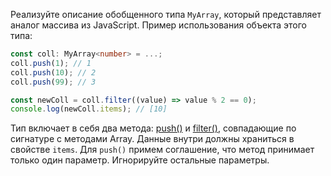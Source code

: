
Реализуйте описание обобщенного типа `MyArray`, который представляет аналог массива из JavaScript. Пример использования объекта этого типа:

```typescript
const coll: MyArray<number> = ...;
coll.push(1); // 1
coll.push(10); // 2
coll.push(99); // 3

const newColl = coll.filter((value) => value % 2 == 0);
console.log(newColl.items); // [10]
```

Тип включает в себя два метода: [push()](https://developer.mozilla.org/en-US/docs/Web/JavaScript/Reference/Global_Objects/Array/push) и [filter()](https://developer.mozilla.org/en-US/docs/Web/JavaScript/Reference/Global_Objects/Array/filter), совпадающие по сигнатуре с методами Array. Данные внутри должны храниться в свойстве `items`. Для `push()` примем соглашение, что метод принимает только один параметр. Игнорируйте остальные параметры.
